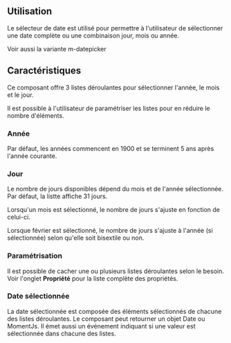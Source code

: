 ## Utilisation
Le sélecteur de date est utilisé pour permettre à l'utilisateur de sélectionner une date complète ou une combinaison jour, mois ou année.

Voir aussi la variante <modul-go name="m-datepicker">m-datepicker</modul-go>

## Caractéristiques
Ce composant offre 3 listes déroulantes pour sélectionner l'année, le mois et le jour.

Il est possible à l'utilisateur de paramétriser les listes pour en réduire le nombre d'éléments.

### Année
Par défaut, les années commencent en 1900 et se terminent 5 ans après l'année courante.

### Jour
Le nombre de jours disponibles dépend du mois et de l'année sélectionnée. Par défaut, la listte affiche 31 jours.

Lorsqu'un mois est sélectionné, le nombre de jours s'ajuste en fonction de celui-ci.

Lorsque février est sélectionné, le nombre de jours s'ajuste à l'année (si  sélectionnée) selon qu'elle soit bisextile ou non.

### Paramétrisation
Il est possible de cacher une ou plusieurs listes déroulantes selon le besoin. Voir l'onglet **Propriété** pour la liste complète des propriétés.

### Date sélectionnée
La date sélectionnée est composée des éléments sélectionnés de chacune des listes déroulantes. Le composant peut retourner un objet Date ou MomentJs. Il émet aussi un événement indiquant si une valeur est sélectionnée dans chacune des listes.

